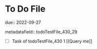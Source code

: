 # To Do File

due:: 2022-09-27

metadatafield:: todoTestFile_430_29

- [ ] Task of todoTestFile_430 1 [[Query me]]

